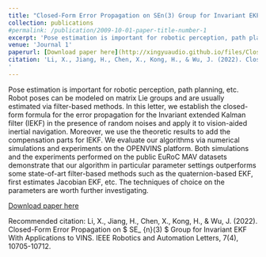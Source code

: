 ```yaml
---
title: "Closed-Form Error Propagation on SEn(3) Group for Invariant EKF With Applications to VINS"
collection: publications
#permalink: /publication/2009-10-01-paper-title-number-1
excerpt: 'Pose estimation is important for robotic perception, path planning, etc. Robot poses can be modeled on matrix Lie groups and are usually estimated via filter-based methods. In this letter, we establish the closed-form formula for the error propagation for the Invariant extended Kalman filter (IEKF) in the presence of random noises and apply it to vision-aided inertial navigation. Moreover, we use the theoretic results to add the compensation parts for IEKF. We evaluate our algorithms via numerical simulations and experiments on the OPENVINS platform. Both simulations and the experiments performed on the public EuRoC MAV datasets demonstrate that our algorithm in particular parameter settings outperforms some state-of-art filter-based methods such as the quaternion-based EKF, first estimates Jacobian EKF, etc. The techniques of choice on the parameters are worth further investigating.'
venue: 'Journal 1'
paperurl: [Download paper here](http://xingyuaudio.github.io/files/Closed-Form_Error_Propagation_on_SE_n3_Group_for_Invariant_EKF_With_Applications_to_VINS.pdf)
citation: 'Li, X., Jiang, H., Chen, X., Kong, H., & Wu, J. (2022). Closed-Form Error Propagation on $ SE_ {n}(3) $ Group for Invariant EKF With Applications to VINS. IEEE Robotics and Automation Letters, 7(4), 10705-10712.
'
---
```

Pose estimation is important for robotic perception, path planning, etc. Robot poses can be modeled on matrix Lie groups and are usually estimated via filter-based methods. In this letter, we establish the closed-form formula for the error propagation for the Invariant extended Kalman filter (IEKF) in the presence of random noises and apply it to vision-aided inertial navigation. Moreover, we use the theoretic results to add the compensation parts for IEKF. We evaluate our algorithms via numerical simulations and experiments on the OPENVINS platform. Both simulations and the experiments performed on the public EuRoC MAV datasets demonstrate that our algorithm in particular parameter settings outperforms some state-of-art filter-based methods such as the quaternion-based EKF, first estimates Jacobian EKF, etc. The techniques of choice on the parameters are worth further investigating.

[Download paper here](http://xingyuaudio.github.io/files/Closed-Form_Error_Propagation_on_SE_n3_Group_for_Invariant_EKF_With_Applications_to_VINS.pdf)

Recommended citation: Li, X., Jiang, H., Chen, X., Kong, H., & Wu, J. (2022). Closed-Form Error Propagation on $ SE_ {n}(3) $ Group for Invariant EKF With Applications to VINS. IEEE Robotics and Automation Letters, 7(4), 10705-10712.
